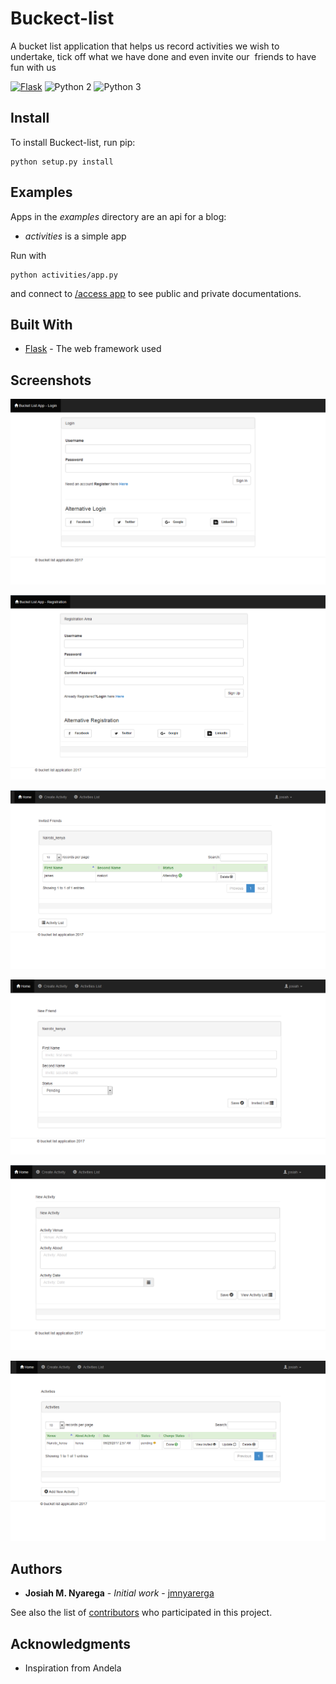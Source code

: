 

Buckect-list
=============

A bucket list application that helps us record  activities we wish to undertake, tick off what we have done and even invite our  friends to have fun with us

[![Flask ](https://img.shields.io/circleci/project/github/RedSparr0w/node-csgo-parser.svg)](http://flask.pocoo.org/docs/0.12/)
![Python 2](http://img.shields.io/badge/python-2-blue.svg)
![Python 3](http://img.shields.io/badge/python-3-blue.svg)


## Install

To install Buckect-list, run pip:

    python setup.py install


<!--## Custom documentation

To access the documentation without rendering html:

    @app.route('/documentation')
    def documentation():
        return auto.generate()

the documentation will be returned as a list of rules, where each rule is a dictionary containing:

- methods: the set of allowed methods (ie ['GET', 'POST'])
- rule: relative url (ie '/user/<int:id>')
- endpoint: function name (ie 'show_user')
- doc: docstring of the function
- args: function arguments
- defaults: defaults values for the arguments

## Custom template

To use a custom template for your documentation, give a _template_ argument to the _html_ method. This will use a template from the flask _templates_ directory. 

Additional arguments (other than _group_, _groups_, and _template_) will be passed down to the template:

	auto.html(
		
		template='custom_documentation.html'
		
		title='My Documentation',
		author='John Doe',
	)
	

_title_ and _author_ will be available in the template:


<!--## Documentation sets

Endpoints can be grouped together in different documentation sets. It is possible for instance to show some endpoints to third party developers and have full documentation for primary developers.

To assign an endpoint to a group, pass the name of the group as argument of the _doc_ decorator:

    @app.route('/user/<int:id>')
    @auto.doc('public')
    def show_user(id):

to assign an endpoint to multiple groups, pass a list of group names as the _groups_ argument to _doc_:

    @app.route('/user/<int:id>')
    @auto.doc(groups=['public','private'])
    def show_user(id):

to generate the documentation for a specific group, pass the name of the group to the _html_ or _generate_ methods:

    auto.html('public')
    auto.html(groups=['public','private'])
    auto.generate('public')-->


## Examples

Apps in the _examples_ directory are an api for a blog:

- _activities_ is a simple app


Run with

	python activities/app.py
	
and connect to [/access app](http://127.0.0.1:5000/) to see public and private documentations.


## Built With

* [Flask](http://flask.pocoo.org/docs/0.12/) - The web framework used
<!--* [SqlAlchemy](http://docs.sqlalchemy.org/en/latest/) - Dependency Management-->


## Screenshots

![screenshots](screenshots/screenshot00.png)

![screenshots](screenshots/screenshot05.png)

![screenshots](screenshots/screenshot01.png)

![screenshots](screenshots/screenshot02.png)

![screenshots](screenshots/screenshot03.png)

![screenshots](screenshots/screenshot04.png)

## Authors

* **Josiah M. Nyarega** - *Initial work* - [jmnyarerga](https://github.com/jmnyarerga)

See also the list of [contributors](https://github.com/jmnyarerga/buckect_list/contributors) who participated in this project.


## Acknowledgments

* Inspiration from Andela

